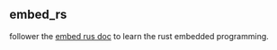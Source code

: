 ## embed_rs

follower the [embed rus doc](https://docs.rust-embedded.org/book/intro/index.html) to learn the rust embedded programming.